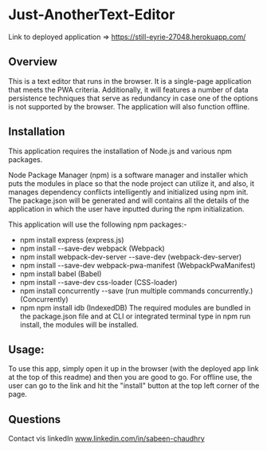 # Just-AnotherText-Editor

Link to deployed application => https://still-eyrie-27048.herokuapp.com/

## Overview

This is a text editor that runs in the browser. It is a single-page application that meets the PWA criteria. Additionally, it will features a number of data persistence techniques that serve as redundancy in case one of the options is not supported by the browser. The application will also function offline.

## Installation

This application requires the installation of Node.js and various npm packages.

Node Package Manager (npm) is a software manager and installer which puts the modules in place so that the node project can utilize it, and also, it manages dependency conflicts intelligently and initialized using npm init. The package.json will be generated and will contains all the details of the application in which the user have inputted during the npm initialization.

This application will use the following npm packages:-

- npm install express (express.js)
- npm install --save-dev webpack (Webpack)
- npm install webpack-dev-server --save-dev (webpack-dev-server)
- npm install --save-dev webpack-pwa-manifest (WebpackPwaManifest)
- npm install babel (Babel)
- npm install --save-dev css-loader (CSS-loader)
- npm install concurrently --save (run multiple commands concurrently.) (Concurrently)
- npm npm install idb (IndexedDB)
  The required modules are bundled in the package.json file and at CLI or integrated terminal type in npm run install, the modules will be installed.

## Usage:

To use this app, simply open it up in the browser (with the deployed app link at the top of this readme) and then you are good to go. For offline use, the user can go to the link and hit the "install" button at the top left corner of the page.

## Questions

Contact vis linkedIn www.linkedin.com/in/sabeen-chaudhry
